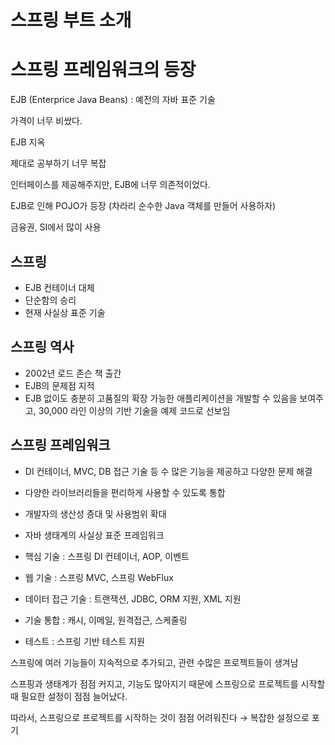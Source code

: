 # 스프링 부트 소개

# 스프링 프레임워크의 등장

EJB (Enterprice Java Beans) : 예전의 자바 표준 기술

가격이 너무 비쌌다.

EJB 지옥

제대로 공부하기 너무 복잡

인터페이스를 제공해주지만, EJB에 너무 의존적이었다.

EJB로 인해 POJO가 등장 (차라리 순수한 Java 객체를 만들어 사용하자)

금융권, SI에서 많이 사용

## 스프링

- EJB 컨테이너 대체
- 단순함의 승리
- 현재 사실상 표준 기술

## 스프링 역사

- 2002년 로드 존슨 책 출간
- EJB의 문제점 지적
- EJB 없이도 충분히 고품질의 확장 가능한 애플리케이션을 개발할 수 있음을 보여주고, 30,000 라인 이상의 기반 기술을 예제 코드로 선보임

## 스프링 프레임워크

- DI 컨테이너, MVC, DB 접근 기술 등 수 많은 기능을 제공하고 다양한 문제 해결
- 다양한 라이브러리들을 편리하게 사용할 수 있도록 통합
- 개발자의 생산성 증대 및 사용범위 확대
- 자바 생태계의 사실상 표준 프레임워크

- 핵심 기술 : 스프링 DI 컨테이너, AOP, 이벤트
- 웹 기술 : 스프링 MVC, 스프링 WebFlux
- 데이터 접근 기술 : 트랜잭션, JDBC, ORM 지원, XML 지원
- 기술 통합 : 캐시, 이메일, 원격접근, 스케줄링
- 테스트 : 스프링 기반 테스트 지원

스프링에 여러 기능들이 지속적으로 추가되고, 관련 수많은 프로젝트들이 생겨남

스프핑과 생태계가 점점 커지고, 기능도 많아지기 때문에 스프링으로 프로젝트를 시작할 때 필요한 설정이 점점 늘어났다.

따라서, 스프링으로 프로젝트를 시작하는 것이 점점 어려워진다 → 복잡한 설정으로 포기
